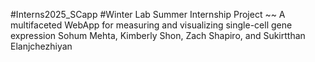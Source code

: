 #Interns2025_SCapp
#Winter Lab Summer Internship Project ~~
A multifaceted WebApp for measuring and visualizing single-cell gene expression
Sohum Mehta, Kimberly Shon, Zach Shapiro, and Sukirtthan Elanjchezhiyan
